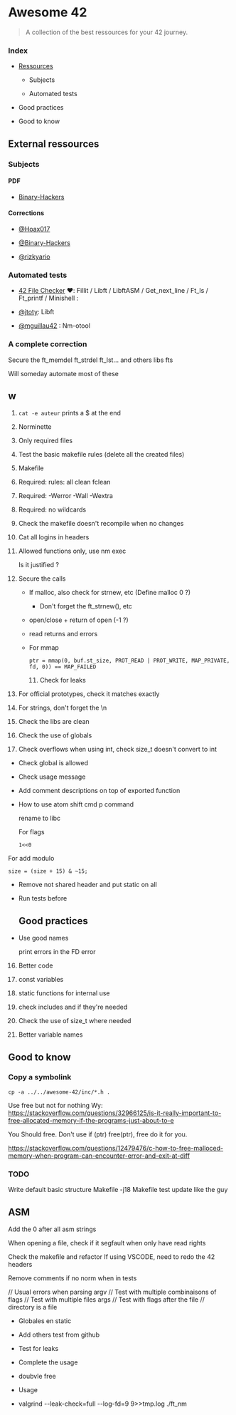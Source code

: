 # Awesome 42

> A collection of the best ressources for your 42 journey.

### Index

- [Ressources](#ressouces)

  - Subjects

  - Automated tests

- Good practices

- Good to know

## External ressources

### Subjects

#### PDF

- [Binary-Hackers](https://github.com/Binary-Hackers/42_Subjects)

#### Corrections

- [@Hoax017](https://github.com/Hoax017/PDF-Correction-42)

- [@Binary-Hackers](https://github.com/Binary-Hackers/42_Corrections)

- [@rizkyario](https://github.com/rizkyario/42-corrections)

### Automated tests

- [42 File Checker](https://github.com/jgigault/42FileChecker) ❤️: Fillit / Libft / LibftASM / Get_next_line / Ft_ls / Ft_printf / Minishell :

- [@jtoty](https://github.com/jtoty/Libftest): Libft

- [@mguillau42](https://github.com/mguillau42/unit_test_nm_otool) : Nm-otool

### A complete correction

Secure the ft_memdel ft_strdel ft_lst... and others libs fts

Will someday automate most of these

## w

1. `cat -e auteur` prints a $ at the end
2. Norminette
3. Only required files
4. Test the basic makefile rules (delete all the created files)
5. Makefile
6. Required: rules: all clean fclean
7. Required: -Werror -Wall -Wextra
8. Required: no wildcards
9. Check the makefile doesn't recompile when no changes
10. Cat all logins in headers
11. Allowed functions only, use nm exec

    Is it justified ?
12. Secure the calls
    - If malloc, also check for strnew, etc (Define malloc 0 ?)
      - Don't forget the  ft_strnew(), etc
    - open/close + return of open (-1 ?)
    - read returns and errors
    - For mmap

      ```
      ptr = mmap(0, buf.st_size, PROT_READ | PROT_WRITE, MAP_PRIVATE, fd, 0)) == MAP_FAILED
      ```
      11. Check for leaks
13. For official prototypes, check it matches exactly
14. For strings, don't forget the \n
15. Check the libs are clean
16. Check the use of globals
17. Check overflows when using int, check size_t doesn't convert to int

- Check global is allowed
- Check usage message
- Add comment descriptions on top of exported function
- How to use atom shift cmd p command

  rename to libc

  For flags

  ```
  1<<0
  ```

For add modulo

```
size = (size + 15) & ~15;
```

- Remove not shared header and put static on all
- Run tests before

  ## Good practices
- Use good names

  print errors  in the FD error

16. Better code

17. const variables

18. static functions for internal use

19. check includes and if they're needed

20. Check the use of size_t where needed

21. Better variable names



## Good to know

### Copy a symbolink

```
cp -a ../../awesome-42/inc/*.h .
```

Use free but not for nothing Wy: https://stackoverflow.com/questions/32966125/is-it-really-important-to-free-allocated-memory-if-the-programs-just-about-to-e

You Should free. Don't use if (ptr) free(ptr), free do it for you.

https://stackoverflow.com/questions/12479476/c-how-to-free-malloced-memory-when-program-can-encounter-error-and-exit-at-diff

### TODO

Write default basic structure
Makefile -j18
Makefile test update like the guy

ASM
-
Add the 0 after all asm strings

When opening a file, check if it segfault when only have read rights

Check the makefile and refactor
If using VSCODE, need to redo the 42 headers

Remove comments if no norm when in tests

// Usual errors when parsing argv
// Test with multiple combinaisons of flags
// Test with multiple files args
// Test with flags after the file
// directory is a file

- Globales en static

- Add others test from github

- Test for leaks

- Complete the usage

- doubvle free

- Usage

- valgrind --leak-check=full --log-fd=9 9>>tmp.log ./ft_nm
